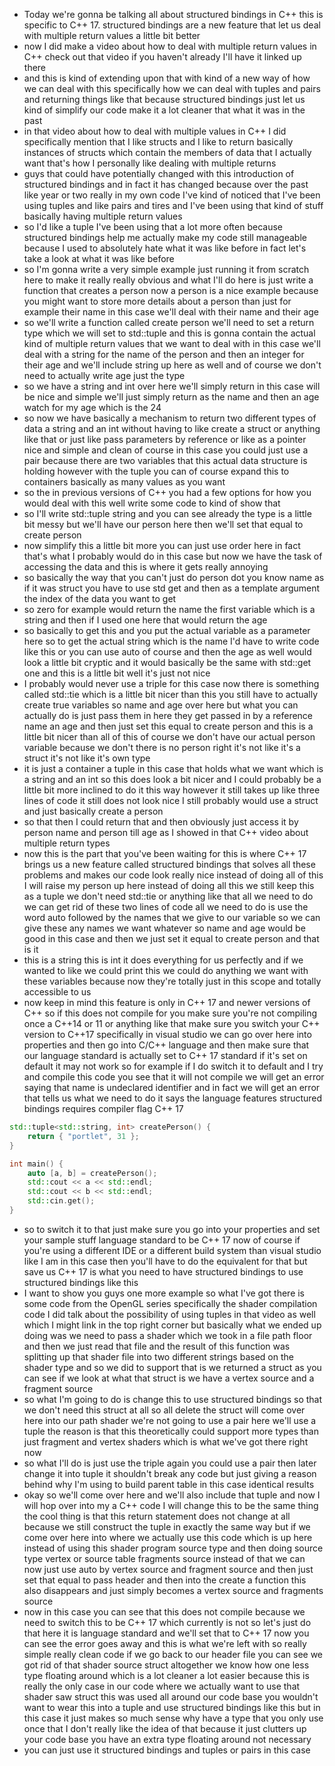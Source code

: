 - Today we're gonna be talking all about structured bindings in C++ this is specific to C++ 17. structured bindings are a new feature that let us deal with multiple return values a little bit better
- now I did make a video about how to deal with multiple return values in C++ check out that video if you haven't already I'll have it linked up there
- and this is kind of extending upon that with kind of a new way of how we can deal with this specifically how we can deal with tuples and pairs and returning things like that because structured bindings just let us kind of simplify our code make it a lot cleaner that what it was in the past 
- in that video about how to deal with multiple values in C++ I did specifically mention that I like structs and I like to return basically instances of structs which contain the members of data that I actually want that's how I personally like dealing with multiple  returns 
- guys that could have potentially changed with this introduction of structured bindings and in fact it has changed because over the past like year or two really in my own code I've kind of noticed that I've been using tuples and like pairs and tires and I've been using that kind of stuff basically having multiple return values
-  so I'd like a tuple I've been using that a lot more often because structured bindings help me actually make my code still manageable because I used to absolutely hate what it was like before in fact let's take a look at what it was like before 
- so I'm gonna write a very simple example just running it from scratch here to make it really really obvious and what I'll do here is just write a function that creates a person now a person is a nice example because you might want to store more details about a person than just for example their name in this case we'll deal with their name and their age
- so we'll write a function called create person we'll need to set a return type which we will set to std::tuple and this is gonna contain the actual kind of multiple return values that we want to deal with in this case we'll deal with a string for the name of the person and then an integer for their age and we'll include string up here as well and of course we don't need to actually write age just the type 
- so we have a string and int over here we'll simply return in this case will be nice and simple we'll just simply return as the name and then an age watch for my age which is the 24 
- so now we have basically a mechanism to return two different types of data a string and an int without having to like create a struct or anything like that or just like pass parameters by reference or like as a pointer nice and simple and clean of course in this case you could just use a pair because there are two variables that this actual data structure is holding however with the tuple you can of course expand this to containers basically as many values as you want 
- so the in previous versions of C++ you had a few options for how you would deal with this well write some code to kind of show that 
- so I'll write std::tuple string and you can see already the type is a little bit messy but we'll have our person here then we'll set that equal to create person 
- now simplify this a little bit more you can just use order here in fact that's what I probably would do in this case but now we have the task of accessing the data and this is where it gets really annoying
- so basically the way that you can't just do person dot you know name as if it was struct you have to use std get and then as a template argument the index of the data you want to get 
- so zero for example would return the name the first variable which is a string and then if I used one here that would return the age 
- so basically to get this and you put the actual variable as a parameter here so to get the actual string which is the name I'd have to write code like this or you can use auto of course and then the age as well would look a little bit cryptic and it would basically be the same with std::get one and this is a little bit well it's just not nice 
- I probably would never use a triple for this case now there is something called std::tie which is a little bit nicer than this you still have to actually create true variables so name and age over here but what you can actually do is just pass them in here they get passed in by a reference name an age and then just set this equal to create person and this is a little bit nicer than all of this of course we don't have our actual person variable because we don't there is no person right it's not like it's a struct it's not like it's own type 
- it is just a container a tuple in this case that holds what we want which is a string and an int so this does look a bit nicer and I could probably be a little bit more inclined to do it this way however it still takes up like three lines of code it still does not look nice I still probably would use a struct and just basically create a person 
- so that then I could return that and then obviously just access it by person name and person till age as I showed in that C++ video about multiple return types
- now this is the part that you've been waiting for this is where C++ 17 brings us a new feature called structured bindings that solves all these problems and makes our code look really nice instead of doing all of this I will raise my person up here instead of doing all this we still keep this as a tuple we don't need std::tie or anything like that all we need to do we can get rid of these two lines of code all we need to do is use the word auto  followed by the names that we give to our variable so we can give these any names we want whatever so name and age would be good in this case and then we just set it equal to create person and that is it 
- this is a string  this is int it does everything for us perfectly and if we wanted to like we could print this we could do anything we want with these variables because now they're totally just in this scope and totally accessible to us
- now keep in mind this feature is only in C++ 17 and newer versions of C++ so if this does not compile for you make sure you're not compiling once a C++14 or 11 or anything like that make sure you switch your C++ version to C++17 specifically in visual studio we can go over here into properties and then go into C/C++ language and then make sure that our language standard is actually set to C++ 17 standard if it's set on default it may not work so for example if I do switch it to default and I try  and compile this code you see that it will not compile we will get an error saying that name is undeclared identifier and in fact we will get an error that tells us what we need to do it says the language features structured bindings requires compiler flag C++ 17  

```c++
std::tuple<std::string, int> createPerson() {
	return { "portlet", 31 };
}

int main() {
	auto [a, b] = createPerson();
	std::cout << a << std::endl;
	std::cout << b << std::endl;
	std::cin.get();
}
```

- so to switch it to that just make sure you go into your properties and set your sample stuff language standard to be C++ 17 now of course if you're using a different IDE or a different build system than visual studio like I am in this case then you'll have to do the equivalent for that but save us C++ 17 is what you need to have structured bindings to use structured bindings like this 
- I want to show you guys one more example so what I've got there is some code from the OpenGL series specifically the shader compilation code I did talk about the possibility of using tuples in that video as well which I might link in the top right corner but basically what we ended up doing was we need to pass a shader which we took in a file path floor and then we just read that file and the result of this function was splitting up that shader file into two different strings based on the shader  type and so we did to support that is we returned a struct as you can see if we look at what that struct is we have a vertex source and a fragment source 
- so what I'm going to do is change this to use structured bindings so that we don't need this struct at all so all delete the struct will come over here into our path shader we're not going to use a pair here we'll use a tuple the reason is that this theoretically could support more types than just fragment and vertex shaders which is what we've got there right now
- so what I'll do is just use the triple again you could use a pair then later change it into tuple it shouldn't break any code but just giving a reason behind why I'm using to build parent table in this case identical results 
- okay so we'll come over here and we'll also include that tuple and now I will hop over into my a C++ code I will change this to be the same thing the cool thing is that this return statement does not change at all because we still construct the tuple in exactly the same way but if we come over here into where we actually use this code which is up here instead of using this shader program source type and then doing source type vertex or source table fragments source instead of that we can now just use auto by vertex source and fragment source and then just set that equal to pass header and then into the create a function this also disappears and just simply becomes a vertex source and fragments source
- now in this case you can see that this does not compile because we need to switch this to be C++ 17 which currently is not so let's just do that here it is language standard and we'll set that to C++ 17 now you can see the error goes away and this is what we're left with so really simple really clean code if we go back to our header file you can see we got rid of that shader source struct altogether we know how one less type floating around which is a lot cleaner a lot easier because this is really the only case in our code where we actually want to use that shader saw struct this was used all around our code base you wouldn't want to wear this into a tuple and use structured bindings like this but in this case it just makes so much sense why have a type that you only use once that I don't really like the idea of that because it just clutters up your code base you have an extra type floating around not necessary 
- you can just use it structured bindings and tuples or pairs in this case 

